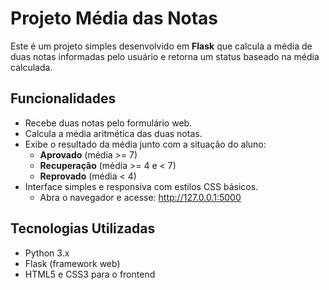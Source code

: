 # Projeto Média das Notas

Este é um projeto simples desenvolvido em **Flask** que calcula a média de duas notas informadas pelo usuário e retorna um status baseado na média calculada.

## Funcionalidades

- Recebe duas notas pelo formulário web.
- Calcula a média aritmética das duas notas.
- Exibe o resultado da média junto com a situação do aluno:
  - **Aprovado** (média >= 7)
  - **Recuperação** (média >= 4 e < 7)
  - **Reprovado** (média < 4)
- Interface simples e responsiva com estilos CSS básicos.
  - Abra o navegador e acesse: http://127.0.0.1:5000
    
## Tecnologias Utilizadas

- Python 3.x
- Flask (framework web)
- HTML5 e CSS3 para o frontend
